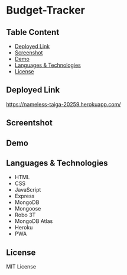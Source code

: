 # Budget-Tracker


## Table Content
- [Deployed Link](#deployed-link)
- [Screenshot](#screenshot)
- [Demo](#demo)
- [Languages & Technologies](#languages-&-technologies)
- [License](#license)



## Deployed Link

https://nameless-taiga-20259.herokuapp.com/



## Screentshot



## Demo



## Languages & Technologies
- HTML
- CSS
- JavaScript
- Express
- MongoDB
- Mongoose
- Robo 3T
- MongoDB Atlas
- Heroku
- PWA



## License
MIT License